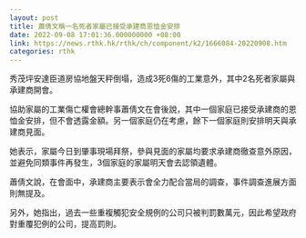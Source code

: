 ```yaml
---
layout: post
title: 蕭倩文稱一名死者家屬已接受承建商恩恤金安排
date: 2022-09-08 17:01:36.000000000 +08:00
link: https://news.rthk.hk/rthk/ch/component/k2/1666084-20220908.htm
categories: rthk
---
```


秀茂坪安達臣道房協地盤天秤倒塌，造成3死6傷的工業意外，其中2名死者家屬與承建商開會。

協助家屬的工業傷亡權會總幹事蕭倩文在會後說，其中一個家庭已接受承建商的恩恤金安排，但不會透露金額。另一個家庭仍在考慮，餘下一個家庭則安排明天與承建商見面。

她表示，家屬今日到肇事現場拜祭，參與見面的家屬均要求承建商徹查意外原因，並避免同類事件再發生，3個家庭的家屬明天會去認領遺體。

蕭倩文說，在會面中，承建商主要表示會全力配合當局的調查，事件調查進展方面則無提及。

另外，她指出，過去一些重複觸犯安全規例的公司只被判罰數萬元，因此希望政府對重覆犯例的公司，提高罰則。
